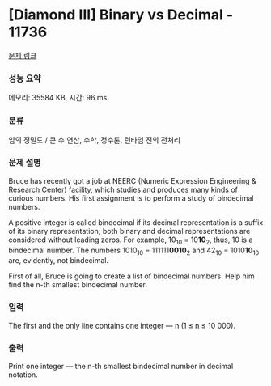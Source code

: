 # [Diamond III] Binary vs Decimal - 11736 

[문제 링크](https://www.acmicpc.net/problem/11736) 

### 성능 요약

메모리: 35584 KB, 시간: 96 ms

### 분류

임의 정밀도 / 큰 수 연산, 수학, 정수론, 런타임 전의 전처리

### 문제 설명

<p>Bruce has recently got a job at NEERC (Numeric Expression Engineering & Research Center) facility, which studies and produces many kinds of curious numbers. His first assignment is to perform a study of bindecimal numbers.</p>

<p>A positive integer is called bindecimal if its decimal representation is a suffix of its binary representation; both binary and decimal representations are considered without leading zeros. For example, 10<sub>10</sub> = 10<strong>10</strong><sub>2</sub>, thus, 10 is a bindecimal number. The numbers 1010<sub>10</sub> = 111111<strong>0010</strong><sub>2</sub> and 42<sub>10</sub> = 1010<strong>10</strong><sub>10</sub> are, evidently, not bindecimal.</p>

<p>First of all, Bruce is going to create a list of bindecimal numbers. Help him find the n-th smallest bindecimal number.</p>

### 입력 

 <p>The first and the only line contains one integer — n (1 ≤ n ≤ 10 000).</p>

### 출력 

 <p>Print one integer — the n-th smallest bindecimal number in decimal notation.</p>

